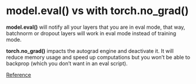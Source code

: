# model.eval() vs with torch.no_grad()

**model.eval()** will notify all your layers that you are in eval mode, that way, batchnorm or dropout layers will work in eval mode instead of training mode. 

**torch.no_grad()** impacts the autograd engine and deactivate it. It will reduce memory usage and speed up computations but you won’t be able to backprop (which you don’t want in an eval script).

[Reference](https://discuss.pytorch.org/t/model-eval-vs-with-torch-no-grad/19615)
